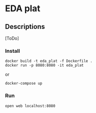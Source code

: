 # EDA plat

## Descriptions
[ToDo]


### Install
```commandline
docker build -t eda_plat -f Dockerfile .
docker run -p 8080:8080 -it eda_plat
```
or 
```commandline
docker-compose up
```

### Run

```commandline
open web localhost:8080
```